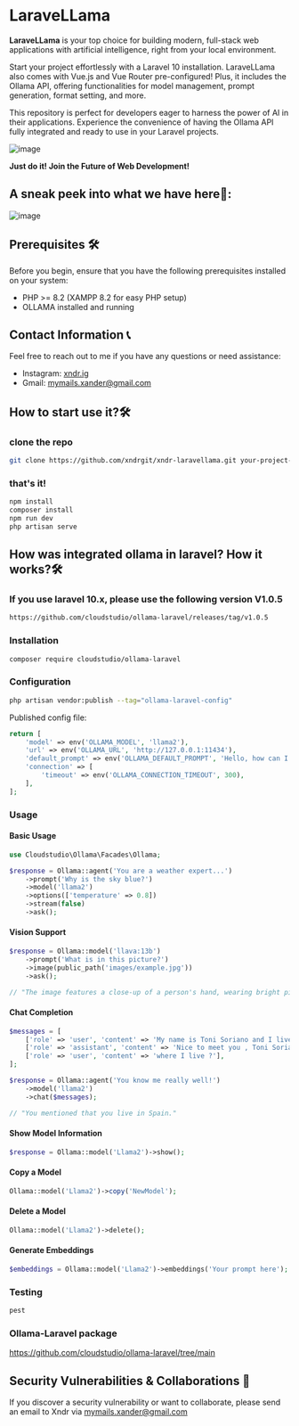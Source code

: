 # LaraveLLama

**LaraveLLama** is your top choice for building modern, full-stack web applications with artificial intelligence, right from your local environment.

Start your project effortlessly with a Laravel 10 installation. LaraveLLama also comes with Vue.js and Vue Router pre-configured! Plus, it includes the Ollama API, offering functionalities for model management, prompt generation, format setting, and more.

This repository is perfect for developers eager to harness the power of AI in their applications. Experience the convenience of having the Ollama API fully integrated and ready to use in your Laravel projects.

![image](https://github.com/xndrgit/xndr-laravellama/assets/115892862/bfb499ce-238e-4fb9-a0ef-dd0c0e3e30c1)

**Just do it! Join the Future of Web Development!**

## A sneak peek into what we have here🙈:
![image](https://github.com/xndrgit/xndr-laravellama/assets/115892862/5b166163-bbf8-4172-911d-12b0827096a4)

## Prerequisites 🛠️
Before you begin, ensure that you have the following prerequisites installed on your system:
- PHP >= 8.2 (XAMPP 8.2 for easy PHP setup)
- OLLAMA installed and running

## Contact Information 📞
Feel free to reach out to me if you have any questions or need assistance:
- Instagram: [xndr.ig](https://www.instagram.com/xndr.ig/)
- Gmail: [mymails.xander@gmail.com](mailto:mymails.xander@gmail.com)


## How to start use it?🛠

### clone the repo
```bash
git clone https://github.com/xndrgit/xndr-laravellama.git your-project-name
```
### that's it!
```bash
npm install
composer install
npm run dev
php artisan serve
```

## How was integrated ollama in laravel? How it works?🛠

### If you use laravel 10.x, please use the following version V1.0.5

```bash
https://github.com/cloudstudio/ollama-laravel/releases/tag/v1.0.5
```

### Installation

```bash
composer require cloudstudio/ollama-laravel
```

### Configuration

```bash
php artisan vendor:publish --tag="ollama-laravel-config"
```

Published config file:

```php
return [
    'model' => env('OLLAMA_MODEL', 'llama2'),
    'url' => env('OLLAMA_URL', 'http://127.0.0.1:11434'),
    'default_prompt' => env('OLLAMA_DEFAULT_PROMPT', 'Hello, how can I assist you today?'),
    'connection' => [
        'timeout' => env('OLLAMA_CONNECTION_TIMEOUT', 300),
    ],
];
```

### Usage

#### Basic Usage

```php
use Cloudstudio\Ollama\Facades\Ollama;

$response = Ollama::agent('You are a weather expert...')
    ->prompt('Why is the sky blue?')
    ->model('llama2')
    ->options(['temperature' => 0.8])
    ->stream(false)
    ->ask();
```


#### Vision Support
    
```php
$response = Ollama::model('llava:13b')
    ->prompt('What is in this picture?')
    ->image(public_path('images/example.jpg')) 
    ->ask();

// "The image features a close-up of a person's hand, wearing bright pink fingernail polish and blue nail polish. In addition to the colorful nails, the hand has two tattoos – one is a cross and the other is an eye."

```

#### Chat Completion

```php
$messages = [
    ['role' => 'user', 'content' => 'My name is Toni Soriano and I live in Spain'],
    ['role' => 'assistant', 'content' => 'Nice to meet you , Toni Soriano'],
    ['role' => 'user', 'content' => 'where I live ?'],
];

$response = Ollama::agent('You know me really well!')
    ->model('llama2')
    ->chat($messages);

// "You mentioned that you live in Spain."

```

#### Show Model Information

```php
$response = Ollama::model('Llama2')->show();
```

#### Copy a Model

```php
Ollama::model('Llama2')->copy('NewModel');
```

#### Delete a Model

```php
Ollama::model('Llama2')->delete();
```

#### Generate Embeddings

```php
$embeddings = Ollama::model('Llama2')->embeddings('Your prompt here');
```

### Testing

```bash
pest
```

### Ollama-Laravel package
https://github.com/cloudstudio/ollama-laravel/tree/main

## Security Vulnerabilities & Collaborations 💌
If you discover a security vulnerability or want to collaborate, please send an email to Xndr via [mymails.xander@gmail.com](mailto:mymails.xander@gmail.com)



